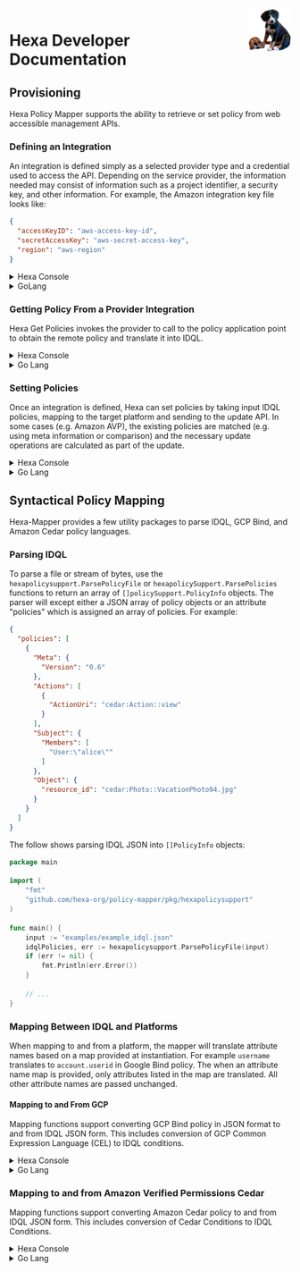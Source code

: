 
<img src="hexa-boomer.png" title="Boomer" width=75 alt="Hexa-Admin" align="right"/>

# Hexa Developer Documentation

## Provisioning

Hexa Policy Mapper supports the ability to retrieve or set policy from web accessible management APIs. 

### Defining an Integration
An integration is defined simply as a selected provider type and a credential used to access the API. Depending
on the service provider, the information needed may consist of information such as a project identifier, a security key, 
and other information. For example, the Amazon integration key file looks like:

```json
{
  "accessKeyID": "aws-access-key-id",
  "secretAccessKey": "aws-secret-access-key",
  "region": "aws-region"
}
```

<details>
<summary>Hexa Console</summary>

To add an integration in the hexa console, use the `add` command.

```shell
% hexa add <platform> --file=<integrationfile>
```

Here an avp integration is added using a credential file (shown above) called awscred.txt:
```shell
% hexa
hexa> add avp --file=awscred.txt

Integration of type: avp, alias: uAz successfully defined
Succesfully loaded 1 policy application(s) from uAz

Integration: uAz
================
  Type:         avp

  PAP Alias: shK
    ObjectId:           K21RFtX...A93DH7z5
    Name:               arn:aws:verifiedpermissions::7737....1856:policy-store/K21RFtX...A93DH7z5
    Description:        My Policy App
    Service:            VerifiedPermissions

hexa>
```
</details>

<details>
<summary>GoLang</summary>
The following example code opens the integration and loads the defined Policy Application Points and prints them out.

```go
package main

import (
    "encoding/json"
    "fmt"
    "os"

    "github.com/hexa-org/policy-mapper/api/policyprovider"
    "github.com/hexa-org/policy-mapper/sdk"
)

func main() {
    keybytes, err := os.ReadFile("awscred.txt")
    if err != nil {
        panic(-1)
    }

    info := policyprovider.IntegrationInfo{
        Name: sdk.ProviderTypeAvp,
        Key:  keybytes,
    }

    integration, err := sdk.OpenIntegration(&info)
    if err != nil {
        fmt.Println("Error opening integration: " + err.Error())
        panic(-1)
    }

    apps, err := integration.GetPolicyApplicationPoints(nil)
    if err != nil {
        panic(-1)
    }

    for _, app := range apps {
        jsonBytes, _ := json.MarshalIndent(app, "", "  ")
        fmt.Println(string(jsonBytes))
    }

}
```
</details>

### Getting Policy From a Provider Integration

Hexa Get Policies invokes the provider to call to the policy application point to obtain the remote policy and translate it into IDQL.

<details>
<summary>Hexa Console</summary>

To retrieve policies from a PAP, use the `get policies` command. Optionally, use the --output flag to direct output to a file rather than the console.
```shell
hexa get policies <alias/objectid> [--output=policies.idql]
```

For example:
```shell
hexa> get policies shK
Policies retrieved for shK:
{
  "policies": [
    {
      "Meta": {
        "Version": "0.6",
        "SourceData": {
          "policyType": "STATIC",
          "principal": null,
          "resource": null
        },
        "Description": "Hexa demo canary policy",
        "Created": "2023-12-26T21:45:53.558204Z",
        "Modified": "2023-12-27T22:20:18.592795Z",
        "Etag": "20-68c071fc33494d8d27b460fdae42aa1211025c24",
        "PolicyId": "KDqUKMRNEg6aEjZ6mz9dJq",
        "PapId": "K21RFtX...A93DH7z5",
        "ProviderType": "avp"
      },
      "Subject": {
        "Members": [
          "any"
        ]
      },
      "Actions": [
        {
          "ActionUri": "cedar:hexa_avp::Action::ReadAccount"
        },
        {
          "ActionUri": "cedar:hexa_avp::Action::Transfer"
        },
        {
          "ActionUri": "cedar:hexa_avp::Action::Deposit"
        },
        {
          "ActionUri": "cedar:hexa_avp::Action::Withdrawl"
        },
        {
          "ActionUri": "cedar:hexa_avp::Action::UpdateAccount"
        }
      ],
      "Object": {
        "resource_id": ""
      }
    },
    {
      "Meta": {
        "Version": "0.6",
        "SourceData": {
          "policyType": "TEMPLATE_LINKED",
          "principal": {
            "EntityId": "gerry@strata.io",
            "EntityType": "hexa_avp::User"
          },
          "resource": {
            "EntityId": "1",
            "EntityType": "hexa_avp::account"
          }
        },
        "Description": "TestTemplate",
        "Created": "2023-11-23T19:18:16.470806Z",
        "Modified": "2023-11-23T19:18:16.470806Z",
        "Etag": "20-c7411b365c2d202b19d981a11eacf37bed72e52d",
        "PolicyId": "UaN2xdjgv1Dhdpuoa3ebRU",
        "PapId": "K21RFtX...A93DH7z5",
        "ProviderType": "avp"
      },
      "Subject": {
        "Members": [
          "?principal"
        ]
      },
      "Actions": [
        {
          "ActionUri": "cedar:hexa_avp::Action::ReadAccount"
        }
      ],
      "Object": {
        "resource_id": "cedar:?resource"
      }
    }
  ],
  "app": "K21RFtX...A93DH7z5"
}
hexa>  

```

</details>

<details>
<summary>Go Lang</summary>
Once an integration is opened, the `Integration.GetPolicies` function can be used to retrieve policies as a `hexapolicy.Policies` structure.

```go
package main

import (
	"encoding/json"
	"fmt"
	"os"

	"github.com/hexa-org/policy-mapper/api/policyprovider"
	"github.com/hexa-org/policy-mapper/sdk"
)

func main() {
	. . . <open integration> . . .

	apps, err := integration.GetPolicyApplicationPoints(nil)
	if err != nil {
		panic(-1)
	}

	for _, app := range apps {

		fmt.Println("PAP " + app.ObjectID)

		policies, err := integration.GetPolicies(app.ObjectID)
		if err != nil {
			fmt.Println("Error retrieving policies: " + err.Error())
		}
		jsonBytes, _ := json.MarshalIndent(policies, "", "  ")
		fmt.Println("IDQL returned:")
		fmt.Println(string(jsonBytes))
	}
}
```
</details>

### Setting Policies

Once an integration is defined, Hexa can set policies by taking input IDQL policies, mapping to the target platform and sending to the update API.
In some cases (e.g. Amazon AVP), the existing policies are matched (e.g. using meta information or comparison) and the necessary update operations are calculated as part of the update.

<details>
<summary>Hexa Console</summary>

The Hexa console `set policies` command is of the form
```shell
set policies <alias|objectid> [-d] --file=<idqlpolicies.json>
```
If the `-d` option is set, the console will show the planned differences and ask for confirmation before proceeding. This output is the same 
as for the `reconcile` command.

```shell
hexa> set policies rKO -d --file=policies.json

Ignoring AVP policyid UaN2xdjgv1Dhdpuoa3ebRU. Template updates not currently supported
0: DIF: UPDATE  [ACTION]
{
 "Meta": {
  "Version": "0.6",
  "SourceData": {
   "policyType": "STATIC",
   "principal": null,
   "resource": null
  },
  "Description": "Hexa demo canary policy",
  "Created": "2023-12-26T21:45:53.558204Z",
  "Modified": "2023-12-27T22:20:18.592795Z",
  "Etag": "20-f2ec1edc53e44c07e4d790d8936ade24b27f04eb",
  "PolicyId": "KDqUKMRNEg6aEjZ6mz9dJq",
  "PapId": "K21...93DH7z5",
  "ProviderType": "avp"
 },
 "Subject": {
  "Members": [
   "any"
  ]
 },
 "Actions": [
  {
   "ActionUri": "cedar:hexa_avp::Action::ReadAccount"
  },
  {
   "ActionUri": "cedar:hexa_avp::Action::Transfer"
  },
  {
   "ActionUri": "cedar:hexa_avp::Action::Deposit"
  },
  {
   "ActionUri": "cedar:hexa_avp::Action::Withdrawl"
  }
 ],
 "Object": {
  "resource_id": ""
 }
}
1: DIF: UNSUPPORTED 
{
 "Meta": {
  "Version": "0.6",
  "SourceData": {
   "policyType": "TEMPLATE_LINKED",
   "principal": {
    "EntityId": "gerry@strata.io",
    "EntityType": "hexa_avp::User"
   },
   "resource": {
    "EntityId": "1",
    "EntityType": "hexa_avp::account"
   }
  },
  "Description": "TestTemplate",
  "Created": "2023-11-23T19:18:16.470806Z",
  "Modified": "2023-11-23T19:18:16.470806Z",
  "Etag": "W/\"20-c7411b365c2d202b19d981a11eacf37bed72e52d\"",
  "PolicyId": "UaN2xdjgv1Dhdpuoa3ebRU",
  "PapId": "K21...93DH7z5",
  "ProviderType": "avp"
 },
 "Subject": {
  "Members": [
   "?principal"
  ]
 },
 "Actions": [
  {
   "ActionUri": "cedar:hexa_avp::Action::ReadAccount"
  }
 ],
 "Object": {
  "resource_id": "cedar:?resource"
 }
}

Applying 2 policies to rKO
Update policies Y|[n]?
```

</details>

<details>
<summary>Go Lang</summary>

```go
package main

import (
	"fmt"
	"os"

	"github.com/hexa-org/policy-mapper/api/policyprovider"
	"github.com/hexa-org/policy-mapper/pkg/hexapolicysupport"
	"github.com/hexa-org/policy-mapper/sdk"
)

func main() {
	keybytes, err := os.ReadFile("awscred.txt")
	if err != nil {
		panic(-1)
	}

	info := policyprovider.IntegrationInfo{
		Name: sdk.ProviderTypeAvp,
		Key:  keybytes,
	}

	integration, err := sdk.OpenIntegration(&info)
	if err != nil {
		fmt.Println("Error opening integration: " + err.Error())
		panic(-1)
	}
	
	hexaPolicies, err := hexapolicysupport.ParsePolicyFile("idqlinput.json")

	status, err := integration.SetPolicyInfo("<alias>",hexaPolicies)
}
```

</details>

## Syntactical Policy Mapping

Hexa-Mapper provides a few utility packages to parse IDQL, GCP Bind, and Amazon Cedar policy languages.

### Parsing IDQL

To parse a file or stream of bytes, use the `hexapolicysupport.ParsePolicyFile` or `hexapolicySupport.ParsePolicies` functions
to return an array of `[]policySupport.PolicyInfo` objects.  The parser will except either a JSON array of policy objects
or an attribute "policies" which is assigned an array of policies. For example:
```json
{
  "policies": [
    {
      "Meta": {
        "Version": "0.6"
      },
      "Actions": [
        {
          "ActionUri": "cedar:Action::view"
        }
      ],
      "Subject": {
        "Members": [
          "User:\"alice\""
        ]
      },
      "Object": {
        "resource_id": "cedar:Photo::VacationPhoto94.jpg"
      }
    }
  ]
}
```

The follow shows parsing IDQL JSON into `[]PolicyInfo` objects:

```go
package main

import (
    "fmt"
    "github.com/hexa-org/policy-mapper/pkg/hexapolicysupport"
)

func main() {
    input := "examples/example_idql.json"
    idqlPolicies, err := hexapolicysupport.ParsePolicyFile(input)
    if (err != nil) {
        fmt.Println(err.Error())
    }

    // ...
}
```

### Mapping Between IDQL and Platforms

When mapping to and from a platform, the mapper
will translate attribute names based on a map provided at instantiation.  For example `username` translates to `account.userid` in Google Bind policy.
The when an attribute name map is provided, only attributes listed in the map are translated. All other attribute names are passed unchanged.

#### Mapping to and From GCP
Mapping functions support converting GCP Bind policy in JSON format to and from IDQL JSON form. This includes
conversion of GCP Common Expression Language (CEL) to IDQL conditions.

<details>
<summary>Hexa Console</summary>

To map files in the hexa console, use the `map to` or `map from` commands as follows:

```shell
% hexa map to gcp input.idql gcpout.json
% hexa map from gcp gcpin.json output.idql
```

To map from or to a policy application source, use the PAP object id or local alias in place of a file name:

```shell
% hexa map to gcp input.idql <alias|objectid>
% hexa map from gcp <alias|objectid> output.idql
```
</details>

<details>
<summary>Go Lang</summary>
Instantiate the gcpBind mapper (`github.com/hexa-org/policy-mapper/models/formats/gcpBind`)by providing
a map of strings which indicates IDQL names to platform names.

```go
package main

import (
    "github.com/hexa-org/policy-mapper/models/formats/gcpBind"
    "github.com/hexa-org/policy-mapper/pkg/hexapolicysupport"
)

func main() {

    input := "examples/example_idql.json"
    idqlPolicies, err := hexapolicysupport.ParsePolicyFile(input)
    if (err != nil) {
        fmt.Println(err.Error())
    }
    
    // instantiate gcp mapper with attribute translation for username to account.userid
    gcpMapper := gcpBind.New(map[string]string{
        "username": "account.userid",
    })
    
    // obtain the GCP Binding assignments from IDQL
    bindAssignments :=  gcpMapper.MapPoliciesToBindings(idqlPolicies)
    
    // Convert GCP Bind Assignments back into IDQL
    idqlPoliciesAgain, err := gcpMapper.MapBindingAssignmentsToPolicy(bindAssignments)
    if err != nil {
        fmt.Println(err.Error())
    }
}
```
</details>

### Mapping to and from Amazon Verified Permissions Cedar

Mapping functions support converting Amazon Cedar policy to and from IDQL JSON form. This includes
conversion of Cedar Conditions to IDQL Conditions.

<details>
<summary>Hexa Console</summary>

To map files in the hexa console, use the `map to` or `map from` commands as follows:

```shell
hexa map to cedar input.idql cedarout.txt
hexa map from cedar cedarin.txt output.idql
```

To map from or to a policy application source, use the PAP object id or local alias in place of a file name:

```shell
hexa map to cedar input.idql <alias|objectid>
hexa map from cedar <alias|objectid> output.idql
```
</details>

<details>
<summary>Go Lang</summary>
To map from a platform (e.g. Cedar), instantiate the cedar mapper by providing an optional attribute name map, and then call the appropriate parser such as
`ParseFile` or `ParseCedarBytes`.

```go
package main

import (
    "fmt"
    "github.com/hexa-org/policy-mapper/models/formats/awsCedar"
)

func main() {
    cedarMapper := awsCedar.New(map[string]string{})

    input := "mycedarpolicy.txt"

    idqlPolicies, err := cedarMapper.ParseFile(input)
    if err != nil {
        panic(-1)
    }

    // to map back into Cedar
    cedarPolicies, err := cedarMapper.MapPoliciesToCedar(idqlPolicies.Policies)

    ...
}
```

</details>